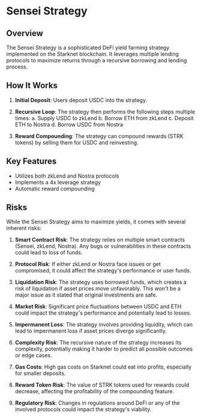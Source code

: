 # Sensei Strategy

## Overview

The Sensei Strategy is a sophisticated DeFi yield farming strategy implemented on the Starknet blockchain. It leverages multiple lending protocols to maximize returns through a recursive borrowing and lending process.

## How It Works

1. **Initial Deposit**: Users deposit USDC into the strategy.

2. **Recursive Loop**: The strategy then performs the following steps multiple times:
   a. Supply USDC to zkLend
   b. Borrow ETH from zkLend
   c. Deposit ETH to Nostra
   d. Borrow USDC from Nostra

3. **Reward Compounding**: The strategy can compound rewards (STRK tokens) by selling them for USDC and reinvesting.

## Key Features

- Utilizes both zkLend and Nostra protocols
- Implements a 4x leverage strategy
- Automatic reward compounding

## Risks

While the Sensei Strategy aims to maximize yields, it comes with several inherent risks:

1. **Smart Contract Risk**: The strategy relies on multiple smart contracts (Sensei, zkLend, Nostra). Any bugs or vulnerabilities in these contracts could lead to loss of funds.

2. **Protocol Risk**: If either zkLend or Nostra face issues or get compromised, it could affect the strategy's performance or user funds.

3. **Liquidation Risk**: The strategy uses borrowed funds, which creates a risk of liquidation if asset prices move unfavorably. This won't be a major issue as it stated that original investments are safe.

4. **Market Risk**: Significant price fluctuations between USDC and ETH could impact the strategy's performance and potentially lead to losses.

5. **Impermanent Loss**: The strategy involves providing liquidity, which can lead to impermanent loss if asset prices diverge significantly.

7. **Complexity Risk**: The recursive nature of the strategy increases its complexity, potentially making it harder to predict all possible outcomes or edge cases.

8. **Gas Costs**: High gas costs on Starknet could eat into profits, especially for smaller deposits.

9. **Reward Token Risk**: The value of STRK tokens used for rewards could decrease, affecting the profitability of the compounding feature.

10. **Regulatory Risk**: Changes in regulations around DeFi or any of the involved protocols could impact the strategy's viability.
